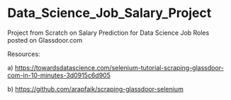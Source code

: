 # Data_Science_Job_Salary_Project
Project from Scratch on Salary Prediction for Data Science Job Roles posted on Glassdoor.com

Resources:

a) https://towardsdatascience.com/selenium-tutorial-scraping-glassdoor-com-in-10-minutes-3d0915c6d905

b) https://github.com/arapfaik/scraping-glassdoor-selenium
